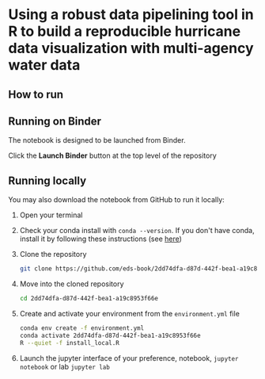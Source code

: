 # Using a robust data pipelining tool in R to build a reproducible hurricane data visualization with multi-agency water data

## How to run

## Running on Binder
The notebook is designed to be launched from Binder. 

Click the **Launch Binder** button at the top level of the repository

## Running locally
You may also download the notebook from GitHub to run it locally:
1. Open your terminal

2. Check your conda install with `conda --version`. If you don't have conda, install it by following these instructions (see [here](https://docs.conda.io/en/latest/miniconda.html))

3. Clone the repository
    ```bash
    git clone https://github.com/eds-book/2dd74dfa-d87d-442f-bea1-a19c8953f66e.git
    ```

4. Move into the cloned repository
    ```bash
    cd 2dd74dfa-d87d-442f-bea1-a19c8953f66e
    ```

5. Create and activate your environment from the `environment.yml` file
    ```bash
    conda env create -f environment.yml
    conda activate 2dd74dfa-d87d-442f-bea1-a19c8953f66e
    R --quiet -f install_local.R
    ```  

6. Launch the jupyter interface of your preference, notebook, `jupyter notebook` or lab `jupyter lab`